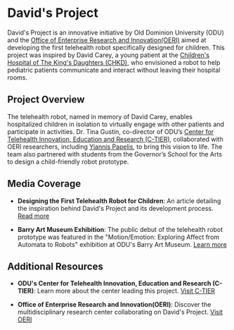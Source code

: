 # David's Project

David's Project is an innovative initiative by Old Dominion University (ODU) and the [Office of Enterprise Research and Innovation(OERI)](https://oduinnovate.org) aimed at developing the first telehealth robot specifically designed for children. This project was inspired by David Carey, a young patient at the [Children's Hospital of The King's Daughters (CHKD)](https://www.chkd.org), who envisioned a robot to help pediatric patients communicate and interact without leaving their hospital rooms.

## Project Overview

The telehealth robot, named in memory of David Carey, enables hospitalized children in isolation to virtually engage with other patients and participate in activities. Dr. Tina Gustin, co-director of ODU’s [Center for Telehealth Innovation, Education and Research (C-TIER)](https://telehealtheducation-ctier.com/davids-project-designing-the-first-telehealth-robot-just-for-children/), collaborated with OERI researchers, including [Yiannis Papelis](https://www.odu.edu/directory/yiannis-papelis), to bring this vision to life. The team also partnered with students from the Governor’s School for the Arts to design a child-friendly robot prototype.

## Media Coverage

- **Designing the First Telehealth Robot for Children**: An article detailing the inspiration behind David's Project and its development process. [Read more](https://www.13newsnow.com/article/tech/davids-project-first-telehealth-robot-for-kids/291-c5d9126e-e2f8-4094-95ba-bb8740dca1cc)

- **Barry Art Museum Exhibition**: The public debut of the telehealth robot prototype was featured in the "Motion/Emotion: Exploring Affect from Automata to Robots" exhibition at ODU's Barry Art Museum. [Learn more](https://www.odu.edu/article/barry-art-museum-explores-uncanny-valley-new-exhibition-automata-and-robots)

## Additional Resources

- **ODU's Center for Telehealth Innovation, Education and Research (C-TIER)**: Learn more about the center leading this project. [Visit C-TIER](https://telehealtheducation-ctier.com/)

- **Office of Enterprise Research and Innovation(OERI)**: Discover the multidisciplinary research center collaborating on David's Project. [Visit OERI](https://oduinnovate.org)
